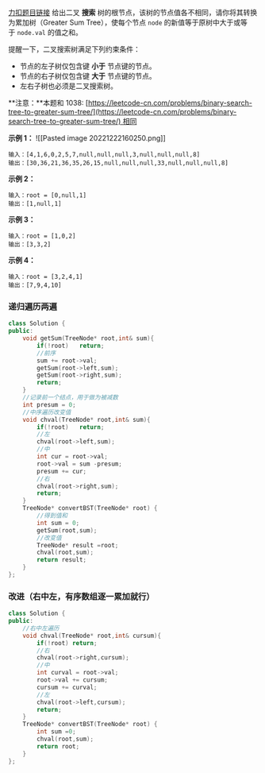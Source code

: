 [力扣题目链接](https://leetcode.cn/problems/convert-bst-to-greater-tree/)
给出二叉 **搜索** 树的根节点，该树的节点值各不相同，请你将其转换为累加树（Greater Sum Tree），使每个节点 `node` 的新值等于原树中大于或等于 `node.val` 的值之和。

提醒一下，二叉搜索树满足下列约束条件：

-   节点的左子树仅包含键 **小于** 节点键的节点。
-   节点的右子树仅包含键 **大于** 节点键的节点。
-   左右子树也必须是二叉搜索树。

**注意：**本题和 1038: [https://leetcode-cn.com/problems/binary-search-tree-to-greater-sum-tree/](https://leetcode-cn.com/problems/binary-search-tree-to-greater-sum-tree/) 相同

**示例 1：**
![[Pasted image 20221222160250.png]]
```
输入：[4,1,6,0,2,5,7,null,null,null,3,null,null,null,8]
输出：[30,36,21,36,35,26,15,null,null,null,33,null,null,null,8]
```

**示例 2：**
```
输入：root = [0,null,1]
输出：[1,null,1]
```

**示例 3：**
```
输入：root = [1,0,2]
输出：[3,3,2]
```

**示例 4：**
```
输入：root = [3,2,4,1]
输出：[7,9,4,10]
```

### 递归遍历两遍
```c++
class Solution {
public:
    void getSum(TreeNode* root,int& sum){
        if(!root)   return;
        //前序
        sum += root->val;
        getSum(root->left,sum);
        getSum(root->right,sum);
        return; 
    }
    //记录前一个结点，用于做为被减数
    int presum = 0; 
    //中序遍历改变值
    void chval(TreeNode* root,int& sum){
        if(!root)   return;
        //左
        chval(root->left,sum);
        //中
        int cur = root->val;
        root->val = sum -presum;
        presum += cur;
        //右
        chval(root->right,sum);
        return;
    }
    TreeNode* convertBST(TreeNode* root) {
        //得到值和
        int sum = 0;
        getSum(root,sum);
        //改变值
        TreeNode* result =root;
        chval(root,sum);
        return result;
    }
};
```

### 改进（右中左，有序数组逐一累加就行）
```c++
class Solution {
public:
    //右中左遍历
    void chval(TreeNode* root,int& cursum){
        if(!root) return;
        //右
        chval(root->right,cursum);
        //中
        int curval = root->val;
        root->val += cursum;
        cursum += curval; 
        //左
        chval(root->left,cursum);
        return;
    }
    TreeNode* convertBST(TreeNode* root) {
        int sum =0;
        chval(root,sum);
        return root;
    }
};
```